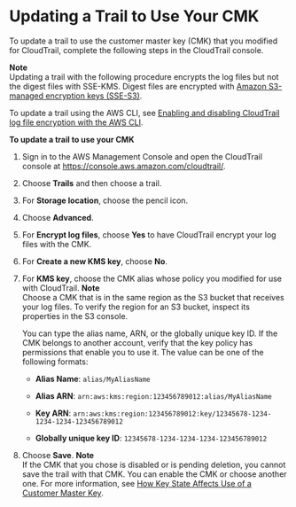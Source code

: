 # Updating a Trail to Use Your CMK<a name="create-kms-key-policy-for-cloudtrail-update-trail"></a>

To update a trail to use the customer master key \(CMK\) that you modified for CloudTrail, complete the following steps in the CloudTrail console\.

**Note**  
Updating a trail with the following procedure encrypts the log files but not the digest files with SSE\-KMS\.  Digest files are encrypted with [Amazon S3\-managed encryption keys \(SSE\-S3\)](http://docs.aws.amazon.com/AmazonS3/latest/dev/UsingServerSideEncryption.html)\.

To update a trail using the AWS CLI, see [Enabling and disabling CloudTrail log file encryption with the AWS CLI](cloudtrail-log-file-encryption-cli.md)\.

**To update a trail to use your CMK**

1. Sign in to the AWS Management Console and open the CloudTrail console at [https://console\.aws\.amazon\.com/cloudtrail/](https://console.aws.amazon.com/cloudtrail/)\.

1. Choose **Trails** and then choose a trail\.

1. For **Storage location**, choose the pencil icon\.

1. Choose **Advanced**\. 

1. For **Encrypt log files**, choose **Yes** to have CloudTrail encrypt your log files with the CMK\. 

1. For **Create a new KMS key**, choose **No**\.

1. For **KMS key**, choose the CMK alias whose policy you modified for use with CloudTrail\.
**Note**  
Choose a CMK that is in the same region as the S3 bucket that receives your log files\. To verify the region for an S3 bucket, inspect its properties in the S3 console\.

   You can type the alias name, ARN, or the globally unique key ID\. If the CMK belongs to another account, verify that the key policy has permissions that enable you to use it\. The value can be one of the following formats:

   + **Alias Name**: `alias/MyAliasName`

   + **Alias ARN**: `arn:aws:kms:region:123456789012:alias/MyAliasName` 

   + **Key ARN**: `arn:aws:kms:region:123456789012:key/12345678-1234-1234-1234-123456789012` 

   + **Globally unique key ID**: `12345678-1234-1234-1234-123456789012` 

1. Choose **Save**\.
**Note**  
If the CMK that you chose is disabled or is pending deletion, you cannot save the trail with that CMK\. You can enable the CMK or choose another one\. For more information, see [How Key State Affects Use of a Customer Master Key](http://docs.aws.amazon.com/kms/latest/developerguide/key-state.html)\.